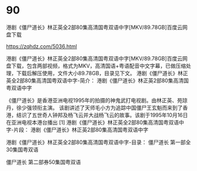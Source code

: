 # 90
港剧《僵尸道长》林正英全2部80集高清国粤双语中字[MKV/89.78GB]百度云网盘下载

https://zqhdz.com/5036.html

港剧《僵尸道长》林正英全2部80集高清国粤双语中字[MKV/89.78GB]百度云网盘下载，包含两部视频，格式为MKV，高清国语+粤语配音中文字幕，已做压缩处理，下载后解压使用，文件大小89.78GB，目录见下文。
港剧《僵尸道长》林正英全2部80集高清国粤双语中字-简介：
港剧《僵尸道长》林正英2部80集高清国粤双语中字

《僵尸道长》是香港亚洲电视1995年的拍摄的神鬼武打电视剧。由林正英、苑琼丹，徐少强领衔主演。
该剧讲述了天师毛小方为追踪中国僵尸王玄魁而来到了香港，结识了五世奇人钟邦及杨飞云并大战杨飞云的故事。该剧于1995年10月16日在亚洲电视本港台播出 [1]
港剧《僵尸道长》林正英全2部80集高清国粤双语中字-片段：
港剧《僵尸道长》林正英2部80集高清国粤双语中字

港剧《僵尸道长》林正英全2部80集高清国粤双语中字-目录：
僵尸道长 第一部全30集国粤双语

僵尸道长 第二部券50集国粤双语
